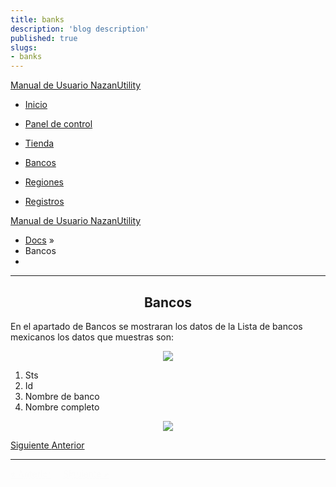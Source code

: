 ```yaml
---
title: banks
description: 'blog description'
published: true
slugs:
- banks
---
```


<div class="wy-grid-for-nav">
    <nav data-toggle="wy-nav-shift" class="wy-nav-side stickynav">
    <div class="wy-side-scroll">
      <div class="wy-side-nav-search">
        <a href=".." class="icon icon-home"> Manual de Usuario NazanUtility</a>
      </div>
      <div class="wy-menu wy-menu-vertical" data-spy="affix" role="navigation" aria-label="main navigation">
                <ul>
                    <li class="toctree-l1"><a class="reference internal" href="blog/home">Inicio</a>
                    </li>
                </ul>
                <ul>
                    <li class="toctree-l1"><a class="reference internal" href="blog/dashboard/">Panel de control</a>
                    </li>
                </ul>
                <ul>
                    <li class="toctree-l1"><a class="reference internal" href="blog/store/">Tienda</a>
                    </li>
                </ul>
                <ul class="current">
                    <li class="toctree-l1 current"><a class="reference internal current" href="blog/banks">Bancos</a>
                    </li>
                </ul>
                <ul>
                    <li class="toctree-l1"><a class="reference internal" href="blog/regions/">Regiones</a>
                    </li>
                </ul>
                <ul>
                    <li class="toctree-l1"><a class="reference internal" href="blog/crud/">Registros</a>
                    </li>
                </ul>
      </div>
    </div>
    </nav>
    </div>




<div class="wy-grid-for-nav">
  <section data-toggle="wy-nav-shift" class="wy-nav-content-wrap">
    <nav class="wy-nav-top" role="navigation" aria-label="top navigation">
      <i data-toggle="wy-nav-top" class="fa fa-bars"></i>
      <a href="..">Manual de Usuario NazanUtility</a>
    </nav>
    <div class="wy-nav-content">
      <div class="rst-content">
        <div role="navigation" aria-label="breadcrumbs navigation">
          <ul class="wy-breadcrumbs">
            <li><a href="..">Docs</a> &raquo;</li>
            <li>Bancos</li>
            <li class="wy-breadcrumbs-aside">
            </li>
          </ul>
          <hr />
        </div>
        <div role="main">
          <div class="section">
            <h2>
              <center>Bancos</center>
            </h2>
            <p>En el apartado de Bancos se mostraran los datos de la Lista de bancos mexicanos
              los datos que muestras son:</p>
            <p>
              <center><img src="assets/img/bancos.png"></center>
            </p>
            <ol>
              <li>Sts </li>
              <li>Id </li>
              <li>Nombre de banco</li>
              <li>Nombre completo</li>
            </ol>
            <p>
              <center><img src="assets/img/infbancos.png"></center>
            </p>
          </div>
        </div>
        <footer>
          <div class="rst-footer-buttons" role="navigation" aria-label="footer navigation">
            <a href="blog/regions/" class="btn btn-neutral float-right" title="Regiones">Siguiente <span class="icon icon-circle-arrow-right"></span></a>
            <a href="blog/store/" class="btn btn-neutral" title="Tienda"><span class="icon icon-circle-arrow-left"></span> Anterior</a>
          </div>
          <hr />
          <div class="rst-versions" role="note" aria-label="versions">
            <span class="rst-current-version" data-toggle="rst-current-version">
              <span><a href="blog/store/" style="color: #fcfcfc;">&laquo; Anterior</a></span>
              <span style="margin-left: 15px"><a href="blog/regions/" style="color: #fcfcfc">Siguiente &raquo;</a></span>
            </span>
          </div>
